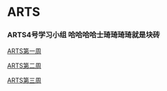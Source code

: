 # ARTS

### ARTS4号学习小组 哈哈哈哈士琦琦琦琦就是块砖

[ARTS第一周]()

[ARTS第二周](https://github.com/mwqz1989/LeetCodeForJava/blob/master/docs/ARTS_Week_2.md)

[ARTS第三周](https://github.com/mwqz1989/LeetCodeForJava/blob/master/docs/ARTS_Week_3.md)